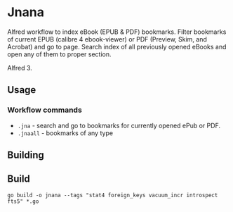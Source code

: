 # Jnana

Alfred workflow to index eBook (EPUB & PDF) bookmarks. Filter bookmarks of current EPUB (calibre 4 ebook-viewer) or PDF (Preview, Skim, and Acrobat) and go to page. Search index of all previously opened eBooks and open any of them to proper section.

Alfred 3.

## Usage

### Workflow commands

- `.jna` - search and go to bookmarks for currently opened ePub or PDF.
- `.jnaall` - bookmarks of any type

## Building

## Build

`go build -o jnana --tags "stat4 foreign_keys vacuum_incr introspect fts5" *.go`